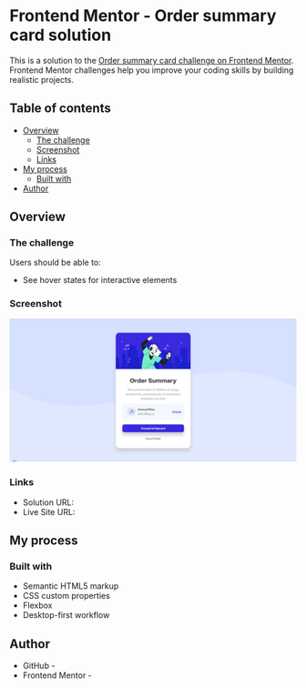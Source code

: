 # Frontend Mentor - Order summary card solution

This is a solution to the [Order summary card challenge on Frontend Mentor](https://www.frontendmentor.io/challenges/order-summary-component-QlPmajDUj). Frontend Mentor challenges help you improve your coding skills by building realistic projects. 

## Table of contents

- [Overview](#overview)
  - [The challenge](#the-challenge)
  - [Screenshot](#screenshot)
  - [Links](#links)
- [My process](#my-process)
  - [Built with](#built-with)
- [Author](#author)

## Overview

### The challenge

Users should be able to:

- See hover states for interactive elements

### Screenshot

![](./screenshot.jpg)

### Links

- Solution URL: [](https://www.frontendmentor.io/solutions/pure-html-and-css-hKA3cRwVW)
- Live Site URL: [](https://yevavin.github.io/order-summary-component/index.html)

## My process

### Built with

- Semantic HTML5 markup
- CSS custom properties
- Flexbox
- Desktop-first workflow

## Author

- GitHub - [](https://github.com/yevavin)
- Frontend Mentor - [](https://www.frontendmentor.io/profile/yevavin)
